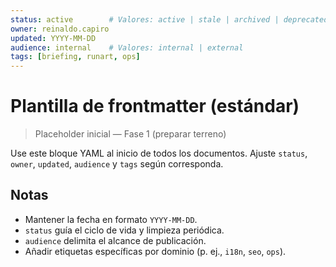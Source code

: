 ```yaml
---
status: active        # Valores: active | stale | archived | deprecated
owner: reinaldo.capiro
updated: YYYY-MM-DD
audience: internal    # Valores: internal | external
tags: [briefing, runart, ops]
---
```


# Plantilla de frontmatter (estándar)

> Placeholder inicial — Fase 1 (preparar terreno)

Use este bloque YAML al inicio de todos los documentos. Ajuste `status`, `owner`, `updated`, `audience` y `tags` según corresponda.

## Notas
- Mantener la fecha en formato `YYYY-MM-DD`.
- `status` guía el ciclo de vida y limpieza periódica.
- `audience` delimita el alcance de publicación.
- Añadir etiquetas específicas por dominio (p. ej., `i18n`, `seo`, `ops`).
